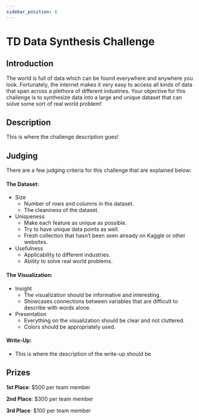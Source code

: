 ```yaml
---
sidebar_position: 6
---
```


# TD Data Synthesis Challenge

## Introduction
The world is full of data which can be found everywhere and anywhere you look. Fortunately, the internet makes it very 
easy to access all kinds of data that span across a plethora of different industries. Your objective for this challenge
is to synthesize data into a large and unique dataset that can solve some sort of real world problem!

## Description
This is where the challenge description goes!

## Judging
There are a few judging criteria for this challenge that are explained below:

#### The Dataset:
- Size
   * Number of rows and columns in the dataset.
   * The cleaniness of the dataset.
- Uniqueness
   * Make each feature as unique as possible.
   * Try to have unique data points as well.
   * Fresh collection that hasn’t been seen already on Kaggle or other websites.
- Usefulness
   * Applicability to different industries.
   * Ability to solve real world problems.


#### The Visualization:
- Insight
   * The visualization should be informative and interesting.
   * Showcases connections between variables that are difficult to describe with words alone.
- Presentation
   * Everything on the visualization should be clear and not cluttered.
   * Colors should be appropriately used.

#### Write-Up:
- This is where the description of the write-up should be

## Prizes
**1st Place**: $500 per team member

**2nd Place**: $300 per team member

**3rd Place**: $100 per team member

